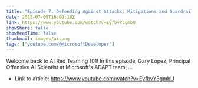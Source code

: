 ```yaml
---
title: "Episode 7: Defending Against Attacks: Mitigations and Guardrails | AI Red Teaming 101"
date: 2025-07-09T16:00:18Z
link: https://www.youtube.com/watch?v=EyfbvY3gmbU
showShare: false
showReadTime: false
thumbnail: images/ai.png
tags: ["youtube.com/@MicrosoftDeveloper"]
---
```

Welcome back to AI Red Teaming 101! In this episode, Gary Lopez, Principal Offensive AI Scientist at Microsoft's ADAPT team, ...

- Link to article: https://www.youtube.com/watch?v=EyfbvY3gmbU